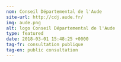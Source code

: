 ```yaml
---
nom: Conseil Départemental de l'Aude
site-url: http://cdj.aude.fr/
img: aude.png
alt: logo Conseil Départemental de l'Aude
type: featured
date: 2018-03-01 15:48:25 +0000
tag-fr: consultation publique
tag-en: public consultation
---
```


